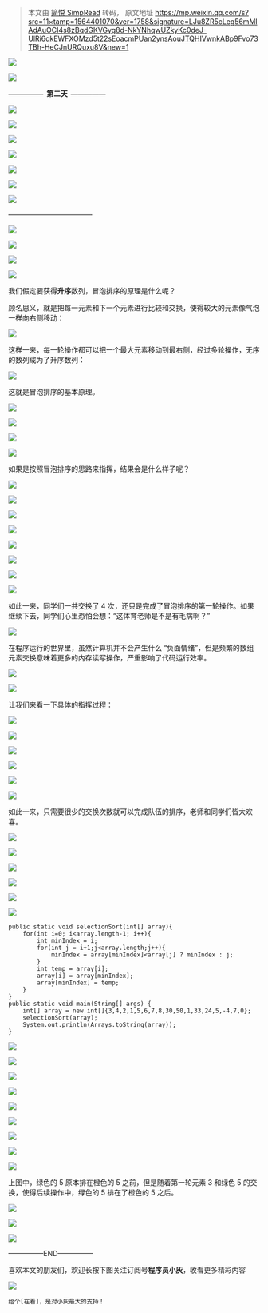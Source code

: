 > 本文由 [简悦 SimpRead](http://ksria.com/simpread/) 转码， 原文地址 https://mp.weixin.qq.com/s?src=11×tamp=1564401070&ver=1758&signature=LJu8ZR5cLeg56mMlAdAuOCI4s8zBqdGKVGyg8d-NkYNhqwUZkyKc0deJ-UlRi6qkEWFXOMzd5t22sEoacmPUan2ynsAouJTQHIVwnkABp9Fvo73TBh-HeCJnURQuxu8V&new=1

![](https://mmbiz.qpic.cn/mmbiz_jpg/NtO5sialJZGoeia5nqsb6FtzAAl9avYEmpXb8y2LibtVv7a0D3EW16gvMtWFtDUkScQbQ1WtxjicP4AdsuGZfWAmtg/640?wx_fmt=jpeg)  

![](https://mmbiz.qpic.cn/mmbiz_jpg/NtO5sialJZGoeia5nqsb6FtzAAl9avYEmpSiaTbqaPkXkh5d7e04xQGB3nJialJaABJgTAEI1374DIvddImWCUBI2w/640?wx_fmt=jpeg)

**—————  第二天  —————**

![](https://mmbiz.qpic.cn/mmbiz_jpg/NtO5sialJZGoIiakIJdIVVrxlia83FUngvia6TSlToTIgxlB4O4AXHZ5uk5qDRl6RyGUdtWicvtoGOyFqFkdpzcwnuA/640?wx_fmt=jpeg)

![](https://mmbiz.qpic.cn/mmbiz_jpg/NtO5sialJZGoIiakIJdIVVrxlia83FUngviaYO45rIG1DFoA6WOCcQWWbmpPiaibgUeyPpT9swvNRaodlP1Hehfp2NBw/640?wx_fmt=jpeg)

![](https://mmbiz.qpic.cn/mmbiz_jpg/NtO5sialJZGoeia5nqsb6FtzAAl9avYEmpNdzLI0CAibibzyibo77jggzaBja9MUsiakHEfWy5qKNuicIV7qzqgfhVgRg/640?wx_fmt=jpeg)

![](https://mmbiz.qpic.cn/mmbiz_jpg/NtO5sialJZGoeia5nqsb6FtzAAl9avYEmp7vIia38JnWRfleLyibZxSTib4zZbG6ibicbJQqMVCxw7Rz0PUeu87z9nNDQ/640?wx_fmt=jpeg)

![](https://mmbiz.qpic.cn/mmbiz_jpg/NtO5sialJZGoeia5nqsb6FtzAAl9avYEmp1RWumvVOzycA7uicKNrzU6u6ERBZicEchkokIOw8CRN9uLHbByZgcXMg/640?wx_fmt=jpeg)  

![](https://mmbiz.qpic.cn/mmbiz_jpg/NtO5sialJZGoeia5nqsb6FtzAAl9avYEmp2GvwdwaHC79GyxuniaMDV0BZy0pYBoU8J3CpHBDsOJYfnP0QJ6q6iaMw/640?wx_fmt=jpeg)

![](https://mmbiz.qpic.cn/mmbiz_jpg/NtO5sialJZGoeia5nqsb6FtzAAl9avYEmpxptpZmwh4hTl09SG02sicOUoRiaWMhnX9JKetU2yR8jZUCKhkPtFTibsw/640?wx_fmt=jpeg)

————————————

![](https://mmbiz.qpic.cn/mmbiz_jpg/NtO5sialJZGoIiakIJdIVVrxlia83FUngviaBHQ5lqHShF3WMicdDUxkcEdsNUpgkuVwe0vmSFnq8R8oBNjYfvYr0uA/640?wx_fmt=jpeg)

![](https://mmbiz.qpic.cn/mmbiz_jpg/NtO5sialJZGoIiakIJdIVVrxlia83FUngviaAUkSuoGwLYaVEuQIQGrGMBiaMwichoedn16f9Hz1fX3yb51Fnym8bFlQ/640?wx_fmt=jpeg)

![](https://mmbiz.qpic.cn/mmbiz_jpg/NtO5sialJZGoeia5nqsb6FtzAAl9avYEmpFUmttXdZCYLQgLKxLmf3a8kDFm34gvdMvaXDylSUL0zJHzr5gkwVYg/640?wx_fmt=jpeg)

![](https://mmbiz.qpic.cn/mmbiz_jpg/NtO5sialJZGoeia5nqsb6FtzAAl9avYEmpzNibMgJqkTN5ULjKLR9U6RVnyEuQ35j5pw4Iu6SfDN8bM6oicIy6dQnQ/640?wx_fmt=jpeg)

我们假定要获得**升序**数列，冒泡排序的原理是什么呢？

顾名思义，就是把每一元素和下一个元素进行比较和交换，使得较大的元素像气泡一样向右侧移动：

![](https://mmbiz.qpic.cn/mmbiz_png/NtO5sialJZGoeia5nqsb6FtzAAl9avYEmpsKQNTsiaKZ1qzayMIwGjReg6BXoB0neiadSX29g17SQJymo6VhDibSkeA/640?wx_fmt=png)

这样一来，每一轮操作都可以把一个最大元素移动到最右侧，经过多轮操作，无序的数列成为了升序数列：

![](https://mmbiz.qpic.cn/mmbiz_png/NtO5sialJZGr1ClLtDFyBPicGx66UAcmibdFyt4iaWZDTzpAeAKRSsdBLUPXpZnzrl7zFXlnudz3sNLdcgVX1VZGOQ/640?wx_fmt=png)

这就是冒泡排序的基本原理。

![](https://mmbiz.qpic.cn/mmbiz_jpg/NtO5sialJZGoeia5nqsb6FtzAAl9avYEmpiaRhO0wST24EA6S51EibSzzySOuT8gicIqyKJswD909z3gSRmCNQaN8xQ/640?wx_fmt=jpeg)

![](https://mmbiz.qpic.cn/mmbiz_jpg/NtO5sialJZGoeia5nqsb6FtzAAl9avYEmpLLTdZ7uiaJhuHko7eXlcDlJ4zXH5tKLlnvwITY23YrX0GyPBn4sCvkA/640?wx_fmt=jpeg)

![](https://mmbiz.qpic.cn/mmbiz_jpg/NtO5sialJZGoeia5nqsb6FtzAAl9avYEmpXTS1LmSTPmbjNGKicEFIa1UaYHOW5c7IBk178Wg2Bc0lwEibBXRDibKAQ/640?wx_fmt=jpeg)

![](https://mmbiz.qpic.cn/mmbiz_png/NtO5sialJZGoeia5nqsb6FtzAAl9avYEmpkyawhKo5rIGfULBZ5uElsQd1LkKCMQcZWNJNNQfiboMcfNFuqYb739g/640?wx_fmt=png)

如果是按照冒泡排序的思路来指挥，结果会是什么样子呢？  

![](https://mmbiz.qpic.cn/mmbiz_png/NtO5sialJZGoeia5nqsb6FtzAAl9avYEmpomicb4JROm0X93mn9eu1zjn9H8bOGA8ZJfBBicUphgP9eRvQibibAWhiaibQ/640?wx_fmt=png)

![](https://mmbiz.qpic.cn/mmbiz_png/NtO5sialJZGoeia5nqsb6FtzAAl9avYEmpaNpJNvV2ygXrsRgpicibiaRTN8icBM0sQ1OQ2kaCCIvicay7QDAXhOVicdaw/640?wx_fmt=png)

![](https://mmbiz.qpic.cn/mmbiz_png/NtO5sialJZGoeia5nqsb6FtzAAl9avYEmpcaynsuicnWu2O5l7SYXZPoQK4kDzibf4DkcMdAic3O6yKN02iaF14naE8g/640?wx_fmt=png)

![](https://mmbiz.qpic.cn/mmbiz_png/NtO5sialJZGoeia5nqsb6FtzAAl9avYEmpv27YKLz11kpKqN5wpzlYvj9iaLjibf2KdWpfq4royk4gibgvCNiabpoAmA/640?wx_fmt=png)

![](https://mmbiz.qpic.cn/mmbiz_png/NtO5sialJZGoeia5nqsb6FtzAAl9avYEmp9jvwYfjen10zk3icUTnZ0d0bz4WToiaGDSibdIqeOIKdgxtsgRFSKRpCw/640?wx_fmt=png)

![](https://mmbiz.qpic.cn/mmbiz_png/NtO5sialJZGoeia5nqsb6FtzAAl9avYEmpQUMEejGBzjfpU6Fca9HM81bszoeWp3EocaX27f6TNiaSOqA0su6xf9w/640?wx_fmt=png)

![](https://mmbiz.qpic.cn/mmbiz_png/NtO5sialJZGoeia5nqsb6FtzAAl9avYEmp1bK7USn5p1psStRpw6icbbYuguuMI9aeaIcPEbuibiaiaXhcOib5XEdPgEA/640?wx_fmt=png)

![](https://mmbiz.qpic.cn/mmbiz_png/NtO5sialJZGoeia5nqsb6FtzAAl9avYEmp3rDw2icjF7h0FqcKsVAiacMWiaRLNbm7nKde0hSXC5t4mlynPIkPUiamxw/640?wx_fmt=png)

如此一来，同学们一共交换了 4 次，还只是完成了冒泡排序的第一轮操作。如果继续下去，同学们心里恐怕会想：“这体育老师是不是有毛病啊？”

![](https://mmbiz.qpic.cn/mmbiz_png/NtO5sialJZGoeia5nqsb6FtzAAl9avYEmps1XK6axQMicfdDjYIkaWN5RoArAowYE0VEf9wEKO9ZI6iaSRMVXbUwfA/640?wx_fmt=png)

在程序运行的世界里，虽然计算机并不会产生什么 “负面情绪”，但是频繁的数组元素交换意味着更多的内存读写操作，严重影响了代码运行效率。

![](https://mmbiz.qpic.cn/mmbiz_jpg/NtO5sialJZGoeia5nqsb6FtzAAl9avYEmpsLPLL3F5QEhOM6evQD3IwMnbF2VHquUiaypqeRlwbc5Vqpd75OwsZwg/640?wx_fmt=jpeg)

![](https://mmbiz.qpic.cn/mmbiz_jpg/NtO5sialJZGoeia5nqsb6FtzAAl9avYEmp6Rd0Q1WjekibsrsATWicibPibrGxibvQpzMA0KWicTtD6w6eKOmWN9uIFPKQ/640?wx_fmt=jpeg)

让我们来看一下具体的指挥过程：

![](https://mmbiz.qpic.cn/mmbiz_png/NtO5sialJZGoeia5nqsb6FtzAAl9avYEmpBnVaCVfLKs2lhSh0Ar5b08rB1Owz84PicwYInibeAC10icibr1LyZztTKA/640?wx_fmt=png)

![](https://mmbiz.qpic.cn/mmbiz_png/NtO5sialJZGoeia5nqsb6FtzAAl9avYEmpSibFNHwZmHTxNN5xGribY3jCo47UdFBltAia5XNph9p5XLb2ltNRJeEuA/640?wx_fmt=png)

![](https://mmbiz.qpic.cn/mmbiz_png/NtO5sialJZGoeia5nqsb6FtzAAl9avYEmpyJeiay8OEnkSkaUT3OhqK1QP9Pzxha2xX0n4gjibNWwFQLaFrHibvAkHQ/640?wx_fmt=png)

![](https://mmbiz.qpic.cn/mmbiz_png/NtO5sialJZGoeia5nqsb6FtzAAl9avYEmpazASspXQI4PwvnwpRs5InjxeGmxSVQiapmbY5S6alMF10dFp8rtCGgg/640?wx_fmt=png)

![](https://mmbiz.qpic.cn/mmbiz_png/NtO5sialJZGoeia5nqsb6FtzAAl9avYEmpiahicKN43Ggpdoz91PvHpLEKLyqpeuRVd3RJicIPxZUWQsLxkcGLHWD6Q/640?wx_fmt=png)

![](https://mmbiz.qpic.cn/mmbiz_png/NtO5sialJZGoeia5nqsb6FtzAAl9avYEmpo7WiajjicECtfc8b6OtvmCIx6apSR4I02aHOVy8HsSaY164k5FflJIgg/640?wx_fmt=png)

如此一来，只需要很少的交换次数就可以完成队伍的排序，老师和同学们皆大欢喜。

![](https://mmbiz.qpic.cn/mmbiz_png/NtO5sialJZGoeia5nqsb6FtzAAl9avYEmpfOf3rfjY7wl2m5OHEVSTwAZOzrYneiciaUwzFjZhvL1WlUWkO12DQUaw/640?wx_fmt=png)

![](https://mmbiz.qpic.cn/mmbiz_jpg/NtO5sialJZGoeia5nqsb6FtzAAl9avYEmpkpj3VRICZq8wX283Az5RYxVPNicYuzeBWgNoctm5oRbtKHjOjOfBwEQ/640?wx_fmt=jpeg)

![](https://mmbiz.qpic.cn/mmbiz_jpg/NtO5sialJZGoeia5nqsb6FtzAAl9avYEmpIGGFK0p6a0NuRM5iceVyNSz8FpqAI4NClCZbHdJER1FgrnicKJ6mWxicQ/640?wx_fmt=jpeg)

![](https://mmbiz.qpic.cn/mmbiz_png/NtO5sialJZGoeia5nqsb6FtzAAl9avYEmpueLehCYfEYjtPEUX9VFkaME4L4un82tGhdIv8Mibq9MUxE5x9XIYz2Q/640?wx_fmt=png)

![](https://mmbiz.qpic.cn/mmbiz_jpg/NtO5sialJZGoeia5nqsb6FtzAAl9avYEmpKBko5YdeOojEgkbdldrmHviac1E1icB8goTbtib4biasj9taFdeWjv0a4A/640?wx_fmt=jpeg)

![](https://mmbiz.qpic.cn/mmbiz_jpg/NtO5sialJZGoeia5nqsb6FtzAAl9avYEmpakBCicF49toza7Gz6mAHfJd05qLuNARMo9J75ChUkN1bicQiaZ220x00g/640?wx_fmt=jpeg)

```
public static void selectionSort(int[] array){
    for(int i=0; i<array.length-1; i++){
        int minIndex = i;
        for(int j = i+1;j<array.length;j++){
            minIndex = array[minIndex]<array[j] ? minIndex : j;
        }
        int temp = array[i];
        array[i] = array[minIndex];
        array[minIndex] = temp;
    }
}
public static void main(String[] args) {
    int[] array = new int[]{3,4,2,1,5,6,7,8,30,50,1,33,24,5,-4,7,0};
    selectionSort(array);
    System.out.println(Arrays.toString(array));
}

```

![](https://mmbiz.qpic.cn/mmbiz_jpg/NtO5sialJZGoeia5nqsb6FtzAAl9avYEmpHhouQdq9J3dJUTMjb0ebNkrma0XQZxw1yyavibANhDdlk72SDkFqfdQ/640?wx_fmt=jpeg)

![](https://mmbiz.qpic.cn/mmbiz_jpg/NtO5sialJZGoeia5nqsb6FtzAAl9avYEmpRy47NsKA6rh3zcj3DbScZAYTarL2sd0wiaFn5rjbANBMFa6Ozdjk5eg/640?wx_fmt=jpeg)

![](https://mmbiz.qpic.cn/mmbiz_jpg/NtO5sialJZGoeia5nqsb6FtzAAl9avYEmpNVSTN24cXOzUsQHbDTtYpzRuSMSiccDpIWYtwaoc80oKc2jpbGmibmkQ/640?wx_fmt=jpeg)

![](https://mmbiz.qpic.cn/mmbiz_jpg/NtO5sialJZGoeia5nqsb6FtzAAl9avYEmpVYGjtBVEoibJ2NLZ87oJjaR1BlBbtE3Y3FbnTl00bsX4jO8ZvnhNx6g/640?wx_fmt=jpeg)  

![](https://mmbiz.qpic.cn/mmbiz_jpg/NtO5sialJZGoeia5nqsb6FtzAAl9avYEmpObj0lPmwfuoj1w41ICP3Uxhzr0M6rUVI8fp8MGbc9JLY2afT9RCO8A/640?wx_fmt=jpeg)

![](https://mmbiz.qpic.cn/mmbiz_jpg/NtO5sialJZGoeia5nqsb6FtzAAl9avYEmphAWdsbaic01zUcumzwBMlDWjicibONQk7eZe6w01MFs40o80wK8BhtW1Q/640?wx_fmt=jpeg)

![](https://mmbiz.qpic.cn/mmbiz_jpg/NtO5sialJZGoeia5nqsb6FtzAAl9avYEmpG6Vko6QcOBqtdLh8vEibibQRXTjmLEAymkPCP4lVjm5ntib7CMibhCO1uQ/640?wx_fmt=jpeg)

![](https://mmbiz.qpic.cn/mmbiz_jpg/NtO5sialJZGoeia5nqsb6FtzAAl9avYEmpia7112Cya87aYfTvGLBTaBoD6oB4jwH3kcvAqDQzn6Skz2WC7CegyXw/640?wx_fmt=jpeg)

![](https://mmbiz.qpic.cn/mmbiz_png/NtO5sialJZGoeia5nqsb6FtzAAl9avYEmpOpPtx291ysnQ8O9aAhV77Q7pJiaTJibYuic1b5FdG6C0IrBVcErZIqd4g/640?wx_fmt=png)

上图中，绿色的 5 原本排在橙色的 5 之前，但是随着第一轮元素 3 和绿色 5 的交换，使得后续操作中，绿色的 5 排在了橙色的 5 之后。

![](https://mmbiz.qpic.cn/mmbiz_jpg/NtO5sialJZGoeia5nqsb6FtzAAl9avYEmpW7s8KXtNqrCicJunsUQhIOKzJWZwpYmumMIVjNgsvNeUJSuQfPndPaQ/640?wx_fmt=jpeg)

![](https://mmbiz.qpic.cn/mmbiz_jpg/NtO5sialJZGoeia5nqsb6FtzAAl9avYEmpB3wTSgc1bicHaffW1s2H98NF02kSec7s9Tp3clyrDoFMibftJx3T91pQ/640?wx_fmt=jpeg)

![](https://mmbiz.qpic.cn/mmbiz_jpg/NtO5sialJZGoeia5nqsb6FtzAAl9avYEmpZAtRp0A8h1mE8qpEWoxhribqk7c09oJMXXBibs822r0yEOHicQvfo4WZw/640?wx_fmt=jpeg)

—————END—————

喜欢本文的朋友们，欢迎长按下图关注订阅号**程序员小灰**，收看更多精彩内容

![](https://mmbiz.qpic.cn/mmbiz_jpg/NtO5sialJZGpUqHJx40Ku3BLMt2tDRVM9TkUrnlQEww6Zib7AWnYSLnr7e0cLo5YkBMddF26qp2mpHA8u6LHIrsA/640?wx_fmt=jpeg)

```
给个[在看]，是对小灰最大的支持！

```